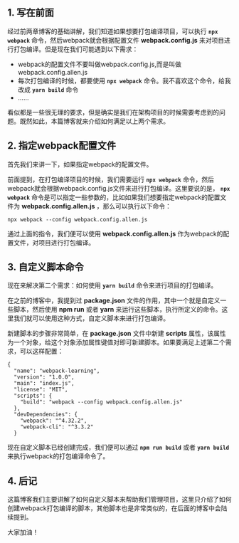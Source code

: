 ## 1. 写在前面

经过前两章博客的基础讲解，我们知道如果想要打包编译项目，可以执行 **`npx webpack`** 命令，然后webpack就会根据配置文件 **webpack.config.js** 来对项目进行打包编译。但是现在我们可能遇到以下需求：

- webpack的配置文件不要叫做webpack.config.js,而是叫做 webpack.config.allen.js
- 每次打包编译的时候，都要使用 **`npx webpack`** 命令。我不喜欢这个命令，给我改成 **`yarn build`** 命令
- ......

看似都是一些很无理的要求，但是确实是我们在架构项目的时候需要考虑到的问题。既然如此，本篇博客就来介绍如何满足以上两个需求。

## 2. 指定webpack配置文件

首先我们来讲一下，如果指定webpack的配置文件。

前面提到，在打包编译项目的时候，我们需要运行  **`npx webpack`** 命令，然后webpack就会根据webpack.config.js文件来进行打包编译。这里要说的是， **`npx webpack`** 命令是可以指定一些参数的，比如如果我们想要指定webpack的配置文件为 **webpack.config.allen.js** ，那么可以执行以下命令：

```shell
npx webpack --config webpack.config.allen.js
```

通过上面的指令，我们便可以使用 **webpack.config.allen.js** 作为webpack的配置文件，对项目进行打包编译。

## 3. 自定义脚本命令

现在来解决第二个需求：如何使用  **`yarn build`** 命令来进行项目的打包编译。

在之前的博客中，我提到过 **package.json** 文件的作用，其中一个就是自定义一些脚本，然后使用 **npm run** 或者 **yarn** 来运行这些脚本，执行所定义的命令。这里我们就可以使用这种方式，自定义脚本来进行打包编译。

新建脚本的步骤非常简单，在 **package.json** 文件中新建 **scripts** 属性，该属性为一个对象，给这个对象添加属性键值对即可新建脚本。如果要满足上述第二个需求，可以这样配置：

```
{
  "name": "webpack-learning",
  "version": "1.0.0",
  "main": "index.js",
  "license": "MIT",
  "scripts": {
    "build": "webpack --config webpack.config.allen.js"
  },
  "devDependencies": {
    "webpack": "^4.32.2",
    "webpack-cli": "^3.3.2"
  }

```

现在自定义脚本已经创建完成，我们便可以通过 **`npm run build`** 或者 **`yarn build  `** 来执行webpack的打包编译命令了。

## 4. 后记

这篇博客我们主要讲解了如何自定义脚本来帮助我们管理项目，这里只介绍了如何创建webpack打包编译的脚本，其他脚本也是非常类似的，在后面的博客中会陆续提到。

大家加油！



















